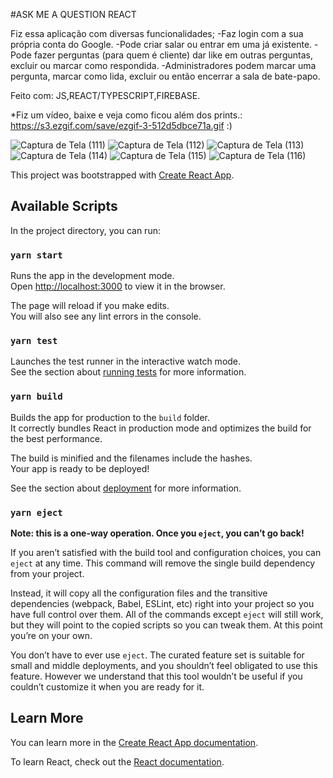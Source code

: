 #ASK ME A QUESTION REACT

Fiz essa aplicação com diversas funcionalidades;
-Faz login com a sua própria conta do Google.
-Pode criar salar ou entrar em uma já existente.
-Pode fazer perguntas (para quem é cliente) dar like em outras perguntas, excluir ou marcar como respondida.
-Administradores podem marcar uma pergunta, marcar como lida, excluir ou então encerrar a sala de bate-papo.

Feito com: JS,REACT/TYPESCRIPT,FIREBASE.


*Fiz um vídeo, baixe e veja como ficou além dos prints.: https://s3.ezgif.com/save/ezgif-3-512d5dbce71a.gif :)


![Captura de Tela (111)](https://user-images.githubusercontent.com/66601480/123842536-45801900-d8e7-11eb-8ba7-77da46b9e5b2.png)
![Captura de Tela (112)](https://user-images.githubusercontent.com/66601480/123842728-7bbd9880-d8e7-11eb-840c-0803b6428dc8.png)
![Captura de Tela (113)](https://user-images.githubusercontent.com/66601480/123842745-7fe9b600-d8e7-11eb-9840-56360dfb841e.png)
![Captura de Tela (114)](https://user-images.githubusercontent.com/66601480/123842758-837d3d00-d8e7-11eb-9d90-9ecd2673e481.png)
![Captura de Tela (115)](https://user-images.githubusercontent.com/66601480/123842769-8710c400-d8e7-11eb-8c30-d51ee8f45057.png)
![Captura de Tela (116)](https://user-images.githubusercontent.com/66601480/123842788-8d06a500-d8e7-11eb-881b-6078ac64e0c0.png)




This project was bootstrapped with [Create React App](https://github.com/facebook/create-react-app).

## Available Scripts

In the project directory, you can run:

### `yarn start`

Runs the app in the development mode.\
Open [http://localhost:3000](http://localhost:3000) to view it in the browser.

The page will reload if you make edits.\
You will also see any lint errors in the console.

### `yarn test`

Launches the test runner in the interactive watch mode.\
See the section about [running tests](https://facebook.github.io/create-react-app/docs/running-tests) for more information.

### `yarn build`

Builds the app for production to the `build` folder.\
It correctly bundles React in production mode and optimizes the build for the best performance.

The build is minified and the filenames include the hashes.\
Your app is ready to be deployed!

See the section about [deployment](https://facebook.github.io/create-react-app/docs/deployment) for more information.

### `yarn eject`

**Note: this is a one-way operation. Once you `eject`, you can’t go back!**

If you aren’t satisfied with the build tool and configuration choices, you can `eject` at any time. This command will remove the single build dependency from your project.

Instead, it will copy all the configuration files and the transitive dependencies (webpack, Babel, ESLint, etc) right into your project so you have full control over them. All of the commands except `eject` will still work, but they will point to the copied scripts so you can tweak them. At this point you’re on your own.

You don’t have to ever use `eject`. The curated feature set is suitable for small and middle deployments, and you shouldn’t feel obligated to use this feature. However we understand that this tool wouldn’t be useful if you couldn’t customize it when you are ready for it.

## Learn More

You can learn more in the [Create React App documentation](https://facebook.github.io/create-react-app/docs/getting-started).

To learn React, check out the [React documentation](https://reactjs.org/).
